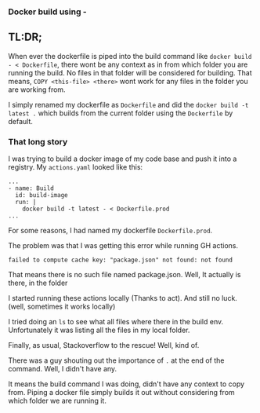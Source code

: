 ### Docker build using -

## TL:DR;

When ever the dockerfile is piped into the build command like `docker build - < Dockerfile`, there wont be any context as in from which folder you are running the build. 
No files in that folder will be considered for building. That means, `COPY <this-file> <there>` wont work for any files in the folder you are working from. 

I simply renamed my dockerfile as `Dockerfile` and did the `docker build -t latest .` which builds from the current folder using the `Dockerfile` by default.

###  That long story

I was trying to build a docker image of my code base and push it into a registry. 
My `actions.yaml` looked like this:
```
...
- name: Build
  id: build-image
  run: |
    docker build -t latest - < Dockerfile.prod
...
```

For some reasons, I had named my dockerfile `Dockerfile.prod`. 

The problem was that I was getting this error while running GH actions. 
```
failed to compute cache key: "package.json" not found: not found
```

That means there is no such file named package.json. Well, It actually is there, in the folder 

I started running these actions locally (Thanks to act). And still no luck. (well, sometimes it works locally)

I tried doing an `ls` to see what all files where there in the build env. Unfortunately it was listing all the files in my local folder.
 
Finally, as usual, Stackoverflow to the rescue!  Well, kind of.

There was a guy shouting out the importance of `.` at the end of the command. Well, I didn't have any. 

It means the build command I was doing, didn't have any context to copy from. Piping a docker file simply builds it out without considering from which folder we are running it.
